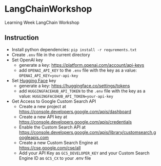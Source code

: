 # LangChainWorkshop
Learning Week LangChain Workshop

## Instruction
- Install python dependencies: `pip install -r requrements.txt`
- Create `.env` file in the current directory
- Set OpenAI key
	- generate a key: https://platform.openai.com/account/api-keys
    - add `OPENAI_API_KEY` to the `.env` file with the key as a value: `OPENAI_API_KEY=your-api-key`
- Set [Hugging Face](https://huggingface.co/) key
	- generate a key: https://huggingface.co/settings/tokens
	- add `HUGGINGFACEHUB_API_TOKEN` to the `.env` file with the key as a value: `HUGGINGFACEHUB_API_TOKEN=your-api-key`
- Get Access to Google Custom Search API
	- Create a new project at https://console.developers.google.com/apis/dashboard
	- Create a new API key at https://console.developers.google.com/apis/credentials
	- Enable the Custom Search API at https://console.developers.google.com/apis/library/customsearch.googleapis.com
	- Create a new Custom Search Engine at https://cse.google.com/cse/all
	- Add your API Key as `GCS_DEVELOPER_KEY` and your Custom Search Engine ID as `GCS_CX` to your .env file

